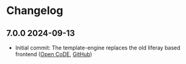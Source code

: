# Changelog

## 7.0.0 2024-09-13

* Initial commit: The template-engine replaces the old liferay based frontend ([Open CoDE](https://gitlab.opencode.de/fitko/govdata/GovDataPortal), [GitHub](https://github.com/GovDataOfficial/GovDataPortal))